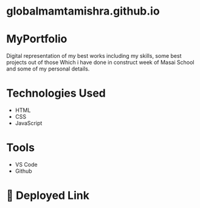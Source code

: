 # globalmamtamishra.github.io

# MyPortfolio
Digital representation of my best works including my skills, some best projects out of those Which i have done in construct week of Masai School and some of my personal details.

# Technologies Used
* HTML
* CSS
* JavaScript

# Tools
* VS Code
* Github

# **🔗 Deployed Link**

<!-- _This project is deployed on netlify here - [My Portfolio ](https://geetamakadi123.github.io/)_
___
 -->

